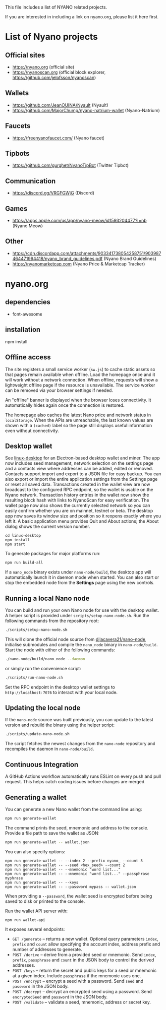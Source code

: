 This file includes a list of NYANO related projects.

If you are interested in including a link on nyano.org, please list it here first.

# List of Nyano projects

## Official sites

- https://nyano.org (official site)
- https://nyanoscan.org (official block explorer, https://github.com/jelofsson/nyanoscan)

## Wallets

- https://github.com/JeanOUINA/Nyault (Nyault)
- https://github.com/MajorChump/nyano-natrium-wallet (Nyano-Natrium)

## Faucets

- https://freenyanofaucet.com/ (Nyano faucet)

## Tipbots

- https://github.com/gurghet/NyanoTipBot (Twitter Tipbot)

## Communication

- https://discord.gg/VRGFGWjG (Discord)

## Games

- https://apps.apple.com/us/app/nyano-meow/id1593204477?l=nb (Nyano Meow)

## Other

- https://cdn.discordapp.com/attachments/903341738054258751/903987464471994418/nyano_brand_guidelines.pdf (Nyano Brand Guidelines)
- https://nyanomarketcap.com (Nyano Price & Marketcap Tracker)

# nyano.org

## dependencies

- font-awesome

## installation

npm install

## Offline access

The site registers a small service worker (`sw.js`) to cache static assets so
that pages remain available when offline. Load the homepage once and it will
work without a network connection. When offline, requests will show a lightweight offline page if the resource is unavailable. The service worker can be removed via your
browser settings if needed.

An "offline" banner is displayed when the browser loses connectivity. It
automatically hides again once the connection is restored.

The homepage also caches the latest Nano price and network status in
`localStorage`. When the APIs are unreachable, the last known values are shown
with a `(cached)` label so the page still displays useful information even
without connectivity.

## Desktop wallet

See [linux-desktop](linux-desktop/) for an Electron-based desktop wallet and miner.
The app now includes seed management, network selection on the settings page and a contacts view
where addresses can be added, edited or removed. Contacts support import and export
to a JSON file for easy backup.
You can also export or import the entire application settings from the Settings
page or reset all saved data. Transactions created in the wallet view are now
broadcast to the configured RPC endpoint, so the wallet is usable on the Nyano
network.
Transaction history entries in the wallet now show the resulting block hash with
links to NyanoScan for easy verification.
The wallet page now also shows the currently selected network so you can easily
confirm whether you are on mainnet, testnet or beta.
The desktop app now saves its window size and position so it reopens exactly
where you left it. A basic application menu provides Quit and About actions; the
About dialog shows the current version number.

```
cd linux-desktop
npm install
npm start
```

To generate packages for major platforms run:

```bash
npm run build-all
```

If a `nano_node` binary exists under `nano-node/build`, the desktop app
will automatically launch it in daemon mode when started. You can also
start or stop the embedded node from the **Settings** page using the new
controls.

## Running a local Nano node

You can build and run your own Nano node for use with the desktop wallet.
A helper script is provided under `scripts/setup-nano-node.sh`.
Run the following commands from the repository root:

```bash
./scripts/setup-nano-node.sh
```

This will clone the official node source from [djlacavera21/nano-node](https://github.com/djlacavera21/nano-node.git),
initialise submodules and compile the `nano_node` binary in `nano-node/build`.
Start the node with either of the following commands:

```bash
./nano-node/build/nano_node --daemon
```

or simply run the convenience script:

```bash
./scripts/run-nano-node.sh
```

Set the RPC endpoint in the desktop wallet settings to `http://localhost:7076` to
interact with your local node.

## Updating the local node

If the `nano-node` source was built previously, you can update to the latest
version and rebuild the binary using the helper script:

```bash
./scripts/update-nano-node.sh
```

The script fetches the newest changes from the `nano-node` repository and
recompiles the daemon in `nano-node/build`.

## Continuous Integration

A GitHub Actions workflow automatically runs ESLint on every push and pull
request. This helps catch coding issues before changes are merged.

## Generating a wallet

You can generate a new Nano wallet from the command line using:

```bash
npm run generate-wallet
```

The command prints the seed, mnemonic and address to the console. Provide a file path to save the wallet as JSON:

```bash
npm run generate-wallet -- wallet.json
```

You can also specify options:

```
npm run generate-wallet -- --index 2 --prefix nyano_ --count 3
npm run generate-wallet -- --seed <hex_seed> --count 2
npm run generate-wallet -- --mnemonic "word list..."
npm run generate-wallet -- --mnemonic "word list..." --passphrase myphrase
npm run generate-wallet -- --keys
npm run generate-wallet -- --password mypass -- wallet.json
```

When providing a `--password`, the wallet seed is encrypted before being saved
to disk or printed to the console.

Run the wallet API server with:

```
npm run wallet-api
```

It exposes several endpoints:

- `GET /generate` – returns a new wallet. Optional query parameters `index`,
  `prefix` and `count` allow specifying the account index, address prefix and
  number of addresses to generate.
- `POST /derive` – derive from a provided seed or mnemonic. Send `index`,
  `prefix`, `passphrase` and `count` in the JSON body to control the derived addresses.
- `POST /keys` – return the secret and public keys for a seed or mnemonic at a
  given index. Include `passphrase` if the mnemonic uses one.
- `POST /encrypt` – encrypt a seed with a password. Send `seed` and `password`
  in the JSON body.
- `POST /decrypt` – decrypt an encrypted seed using a password. Send
  `encryptedSeed` and `password` in the JSON body.
- `POST /validate` – validate a seed, mnemonic, address or secret key.
